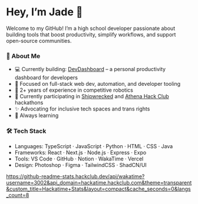 # Hey, I’m Jade 👋

Welcome to my GitHub! I’m a high school developer passionate about building tools that boost productivity, simplify workflows, and support open-source communities.

### 🚀 About Me
- 💻 Currently building: [DevDashboard](https://github.com/Sifee27/DevDashboard) – a personal productivity dashboard for developers
- 🧠 Focused on full-stack web dev, automation, and developer tooling
- 🤖 2+ years of experience in competitive robotics 
- 🎯 Currently participating in [Shipwrecked](https://shipwrecked.devpost.com) and [Athena Hack Club](https://athena.hackclub.com) hackathons
- ✨ Advocating for inclusive tech spaces and trans rights
- 🌱 Always learning

### 🛠 Tech Stack
- Languages: TypeScript · JavaScript · Python · HTML · CSS · Java
- Frameworks: React · Next.js · Node.js · Express · Expo
- Tools: VS Code · GitHub · Notion · WakaTime · Vercel
- Design: Photoshop · Figma · TailwindCSS · ShadCN/UI

https://github-readme-stats.hackclub.dev/api/wakatime?username=3002&api_domain=hackatime.hackclub.com&theme=transparent&custom_title=Hackatime+Stats&layout=compact&cache_seconds=0&langs_count=8
 
